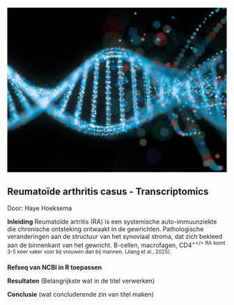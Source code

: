 <p align="center">
  <img src="Assets/Afbeelding.jpg" alt="Afbeelding" width="600"/>
</p>

## Reumatoïde arthritis casus - Transcriptomics 
 Door: Haye Hoeksema
 
**Inleiding**
Reumatoïde artritis (RA) is een systemische auto-immuunziekte die chronische ontsteking ontwaakt in de gewrichten. Pathologische veranderingen aan de structuur van het synoviaal stroma, dat zich bekleed aan de binnenkant van het gewricht. B-cellen, macrofagen, CD4<sup>+</> RA komt 3-5 keer vaker voor bij vrouwen dan bij mannen.   (Jiang et al., 2025).

**Refseq van NCBI in R toepassen**


**Resultaten** (Belangrijkste wat in de titel verwerken)

**Conclusie** (wat concluderende zin van titel maken)
